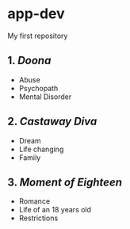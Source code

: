 # app-dev
My first repository
## 1. *Doona*
  - Abuse
  - Psychopath
  - Mental Disorder
## 2. *Castaway Diva*
  - Dream
  - Life changing
  - Family
## 3. *Moment of Eighteen*
  - Romance
  - Life of an 18 years old
  - Restrictions
